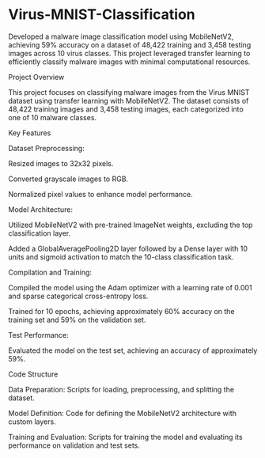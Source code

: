 # Virus-MNIST-Classification
Developed a malware image classification model using MobileNetV2, achieving 59% accuracy on a dataset of 48,422 training and 3,458 testing images across 10 virus classes. This project leveraged transfer learning to efficiently classify malware images with minimal computational resources.


Project Overview

This project focuses on classifying malware images from the Virus MNIST dataset using transfer learning with MobileNetV2. The dataset consists of 48,422 training images and 3,458 testing images, each categorized into one of 10 malware classes.

Key Features

Dataset Preprocessing:

Resized images to 32x32 pixels.

Converted grayscale images to RGB.

Normalized pixel values to enhance model performance.

Model Architecture:

Utilized MobileNetV2 with pre-trained ImageNet weights, excluding the top classification layer.

Added a GlobalAveragePooling2D layer followed by a Dense layer with 10 units and sigmoid activation to match the 10-class classification task.

Compilation and Training:

Compiled the model using the Adam optimizer with a learning rate of 0.001 and sparse categorical cross-entropy loss.

Trained for 10 epochs, achieving approximately 60% accuracy on the training set and 59% on the validation set.

Test Performance:

Evaluated the model on the test set, achieving an accuracy of approximately 59%.

Code Structure

Data Preparation: Scripts for loading, preprocessing, and splitting the dataset.

Model Definition: Code for defining the MobileNetV2 architecture with custom layers.

Training and Evaluation: Scripts for training the model and evaluating its performance on validation and test sets.
